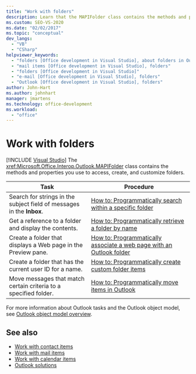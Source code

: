 ```yaml
---
title: "Work with folders"
description: Learn that the MAPIFolder class contains the methods and properties you use to access, create, and customize folders.
ms.custom: SEO-VS-2020
ms.date: "02/02/2017"
ms.topic: "conceptual"
dev_langs:
  - "VB"
  - "CSharp"
helpviewer_keywords:
  - "folders [Office development in Visual Studio], about folders in Outlook"
  - "mail items [Office development in Visual Studio], folders"
  - "folders [Office development in Visual Studio]"
  - "e-mail [Office development in Visual Studio], folders"
  - "Outlook [Office development in Visual Studio], folders"
author: John-Hart
ms.author: johnhart
manager: jmartens
ms.technology: office-development
ms.workload:
  - "office"
---
```

# Work with folders

 [!INCLUDE [Visual Studio](~/includes/applies-to-version/vs-not-mac.md)]
  The <xref:Microsoft.Office.Interop.Outlook.MAPIFolder> class contains the methods and properties you use to access, create, and customize folders.

|Task|Procedure|
|----------|---------------|
|Search for strings in the subject field of messages in the **Inbox**.|[How to: Programmatically search within a specific folder](../vsto/how-to-programmatically-search-within-a-specific-folder.md)|
|Get a reference to a folder and display the contents.|[How to: Programmatically retrieve a folder by name](../vsto/how-to-programmatically-retrieve-a-folder-by-name.md)|
|Create a folder that displays a Web page in the Preview pane.|[How to: Programmatically associate a web page with an Outlook folder](../vsto/how-to-programmatically-associate-a-web-page-with-an-outlook-folder.md)|
|Create a folder that has the current user ID for a name.|[How to: Programmatically create custom folder items](../vsto/how-to-programmatically-create-custom-folder-items.md)|
|Move messages that match certain criteria to a specified folder.|[How to: Programmatically move items in Outlook](../vsto/how-to-programmatically-move-items-in-outlook.md)|

 For more information about Outlook tasks and the Outlook object model, see [Outlook object model overview](../vsto/outlook-object-model-overview.md).

## See also
- [Work with contact items](../vsto/working-with-contact-items.md)
- [Work with mail items](../vsto/working-with-mail-items.md)
- [Work with calendar items](../vsto/working-with-calendar-items.md)
- [Outlook solutions](../vsto/outlook-solutions.md)
